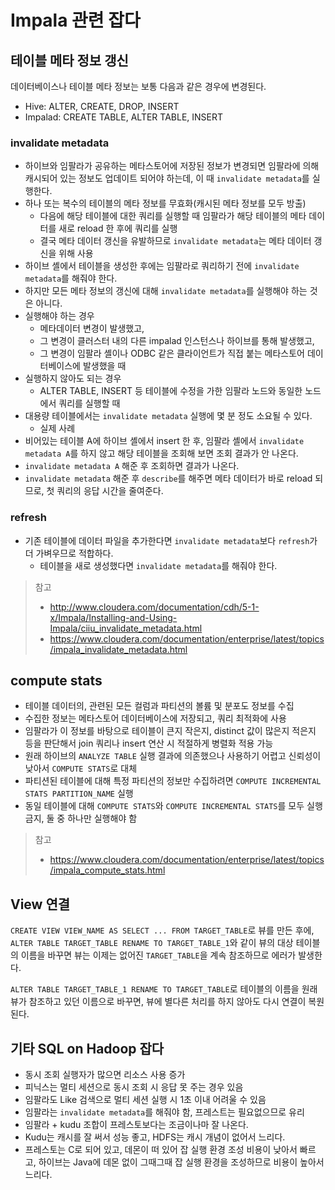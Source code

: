 # Impala 관련 잡다

## 테이블 메타 정보 갱신

데이터베이스나 테이블 메타 정보는 보통 다음과 같은 경우에 변경된다.

- Hive: ALTER, CREATE, DROP, INSERT
- Impalad: CREATE TABLE, ALTER TABLE, INSERT

### invalidate metadata

- 하이브와 임팔라가 공유하는 메타스토어에 저장된 정보가 변경되면 임팔라에 의해 캐시되어 있는 정보도 업데이트 되어야 하는데, 이 때 `invalidate metadata`를 실행한다.
- 하나 또는 복수의 테이블의 메타 정보를 무효화(캐시된 메타 정보를 모두 방출)
  - 다음에 해당 테이블에 대한 쿼리를 실행할 때 임팔라가 해당 테이블의 메타 데이터를 새로 reload 한 후에 쿼리를 실행
  - 결국 메타 데이터 갱신을 유발하므로 `invalidate metadata`는 메타 데이터 갱신을 위해 사용  
- 하이브 셸에서 테이블을 생성한 후에는 임팔라로 쿼리하기 전에 `invalidate metadata`를 해줘야 한다.
- 하지만 모든 메타 정보의 갱신에 대해 `invalidate metadata`를 실행해야 하는 것은 아니다.
- 실행해야 하는 경우
  - 메타데이터 변경이 발생했고,
  - 그 변경이 클러스터 내의 다른 impalad 인스턴스나 하이브를 통해 발생했고,
  - 그 변경이 임팔라 셸이나 ODBC 같은 클라이언트가 직접 붙는 메타스토어 데이터베이스에 발생했을 때
- 실행하지 않아도 되는 경우
  - ALTER TABLE, INSERT 등 테이블에 수정을 가한 임팔라 노드와 동일한 노드에서 쿼리를 실행할 때
- 대용량 테이블에서는 `invalidate metadata` 실행에 몇 분 정도 소요될 수 있다.
  - 실제 사례
- 비어있는 테이블 A에 하이브 셸에서 insert 한 후, 임팔라 셸에서 `invalidate metadata A`를 하지 않고 해당 테이블을 조회해 보면 조회 결과가 안 나온다.
- `invalidate metadata A` 해준 후 조회하면 결과가 나온다.
- `invalidate metadata` 해준 후 `describe`를 해주면 메타 데이터가 바로 reload 되므로, 첫 쿼리의 응답 시간을 줄여준다.

### refresh

- 기존 테이블에 데이터 파일을 추가한다면 `invalidate metadata`보다 `refresh`가 더 가벼우므로 적합하다.
  - 테이블을 새로 생성했다면 `invalidate metadata`를 해줘야 한다.

>참고
>- http://www.cloudera.com/documentation/cdh/5-1-x/Impala/Installing-and-Using-Impala/ciiu_invalidate_metadata.html
>- https://www.cloudera.com/documentation/enterprise/latest/topics/impala_invalidate_metadata.html

## compute stats

- 테이블 데이터의, 관련된 모든 컬럼과 파티션의 볼륨 및 분포도 정보를 수집
- 수집한 정보는 메타스토어 데이터베이스에 저장되고, 쿼리 최적화에 사용
- 임팔라가 이 정보를 바탕으로 테이블이 큰지 작은지, distinct 값이 많은지 적은지 등을 판단해서 join 쿼리나 insert 연산 시 적절하게 병렬화 적용 가능
- 원래 하이브의 `ANALYZE TABLE` 실행 결과에 의존했으나 사용하기 어렵고 신뢰성이 낮아서 `COMPUTE STATS`로 대체
- 파티션된 테이블에 대해 특정 파티션의 정보만 수집하려면 `COMPUTE INCREMENTAL STATS PARTITION_NAME` 실행
- 동일 테이블에 대해 `COMPUTE STATS`와 `COMPUTE INCREMENTAL STATS`를 모두 실행 금지, 둘 중 하나만 실행해야 함

>참고
>- https://www.cloudera.com/documentation/enterprise/latest/topics/impala_compute_stats.html


## View 연결

`CREATE VIEW VIEW_NAME AS SELECT ... FROM TARGET_TABLE`로 뷰를 만든 후에, `ALTER TABLE TARGET_TABLE RENAME TO TARGET_TABLE_1`와 같이 뷰의 대상 테이블의 이름을 바꾸면 뷰는 이제는 없어진 `TARGET_TABLE`을 계속 참조하므로 에러가 발생한다.

`ALTER TABLE TARGET_TABLE_1 RENAME TO TARGET_TABLE`로 테이블의 이름을 원래 뷰가 참조하고 있던 이름으로 바꾸면, 뷰에 별다른 처리를 하지 않아도 다시 연결이 복원된다.

## 기타 SQL on Hadoop 잡다

- 동시 조회 실행자가 많으면 리소스 사용 증가
- 피닉스는 멀티 세션으로 동시 조회 시 응답 못 주는 경우 있음
- 임팔라도 Like 검색으로 멀티 세션 실행 시 1초 이내 어려울 수 있음
- 임팔라는 `invalidate metadata`를 해줘야 함, 프레스트는 필요없으므로 유리
- 임팔라 + kudu 조합이 프레스토보다는 조금이나마 잘 나온다.
- Kudu는 캐시를 잘 써서 성능 좋고, HDFS는 캐시 개념이 없어서 느리다.
- 프레스토는 C로 되어 있고, 데몬이 떠 있어 잡 실행 환경 조성 비용이 낮아서 빠르고, 하이브는 Java에 데몬 없이 그때그때 잡 실행 환경을 조성하므로 비용이 높아서 느리다.
